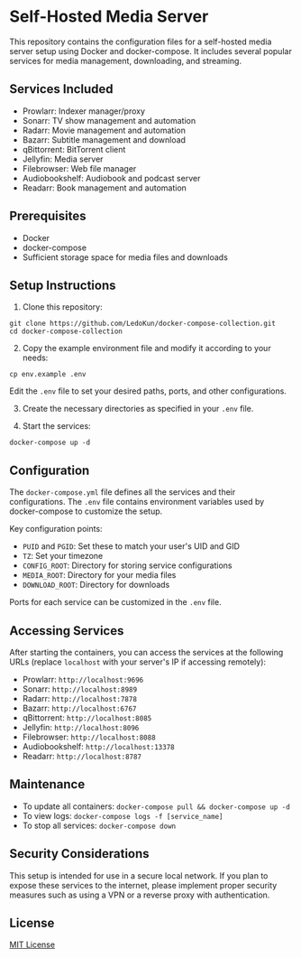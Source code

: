 # Self-Hosted Media Server

This repository contains the configuration files for a self-hosted media server setup using Docker and docker-compose. It includes several popular services for media management, downloading, and streaming.

## Services Included

- Prowlarr: Indexer manager/proxy
- Sonarr: TV show management and automation
- Radarr: Movie management and automation
- Bazarr: Subtitle management and download
- qBittorrent: BitTorrent client
- Jellyfin: Media server
- Filebrowser: Web file manager
- Audiobookshelf: Audiobook and podcast server
- Readarr: Book management and automation

## Prerequisites

- Docker
- docker-compose
- Sufficient storage space for media files and downloads

## Setup Instructions

1. Clone this repository:

```bash:
git clone https://github.com/LedoKun/docker-compose-collection.git
cd docker-compose-collection
```

2. Copy the example environment file and modify it according to your needs:

```bash:
cp env.example .env
```

Edit the `.env` file to set your desired paths, ports, and other configurations.

3. Create the necessary directories as specified in your `.env` file.

4. Start the services:

```bash:
docker-compose up -d
```

## Configuration

The `docker-compose.yml` file defines all the services and their configurations. The `.env` file contains environment variables used by docker-compose to customize the setup.

Key configuration points:

- `PUID` and `PGID`: Set these to match your user's UID and GID
- `TZ`: Set your timezone
- `CONFIG_ROOT`: Directory for storing service configurations
- `MEDIA_ROOT`: Directory for your media files
- `DOWNLOAD_ROOT`: Directory for downloads

Ports for each service can be customized in the `.env` file.

## Accessing Services

After starting the containers, you can access the services at the following URLs (replace `localhost` with your server's IP if accessing remotely):

- Prowlarr: `http://localhost:9696`
- Sonarr: `http://localhost:8989`
- Radarr: `http://localhost:7878`
- Bazarr: `http://localhost:6767`
- qBittorrent: `http://localhost:8085`
- Jellyfin: `http://localhost:8096`
- Filebrowser: `http://localhost:8088`
- Audiobookshelf: `http://localhost:13378`
- Readarr: `http://localhost:8787`

## Maintenance

- To update all containers: `docker-compose pull && docker-compose up -d`
- To view logs: `docker-compose logs -f [service_name]`
- To stop all services: `docker-compose down`

## Security Considerations

This setup is intended for use in a secure local network. If you plan to expose these services to the internet, please implement proper security measures such as using a VPN or a reverse proxy with authentication.

## License

[MIT License](LICENSE)